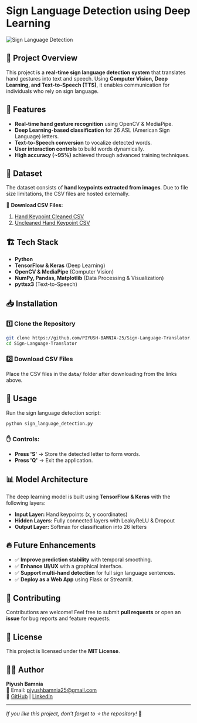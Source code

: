 # Sign Language Detection using Deep Learning

![Sign Language Detection](https://your-image-link-here.com)

## 📝 Project Overview
This project is a **real-time sign language detection system** that translates hand gestures into text and speech. Using **Computer Vision, Deep Learning, and Text-to-Speech (TTS)**, it enables communication for individuals who rely on sign language.

## 🚀 Features
- **Real-time hand gesture recognition** using OpenCV & MediaPipe.
- **Deep Learning-based classification** for 26 ASL (American Sign Language) letters.
- **Text-to-Speech conversion** to vocalize detected words.
- **User interaction controls** to build words dynamically.
- **High accuracy (~95%)** achieved through advanced training techniques.

## 📂 Dataset
The dataset consists of **hand keypoints extracted from images**. Due to file size limitations, the CSV files are hosted externally.

🔗 **Download CSV Files:**
1. [Hand Keypoint Cleaned CSV](https://your-google-drive-link.com)
2. [Uncleaned Hand Keypoint CSV](https://your-google-drive-link.com)

## 🏗️ Tech Stack
- **Python**
- **TensorFlow & Keras** (Deep Learning)
- **OpenCV & MediaPipe** (Computer Vision)
- **NumPy, Pandas, Matplotlib** (Data Processing & Visualization)
- **pyttsx3** (Text-to-Speech)

## 📥 Installation
### 1️⃣ Clone the Repository
```sh
git clone https://github.com/PIYUSH-BAMNIA-25/Sign-Language-Translator.git
cd Sign-Language-Translator
```

### 2️⃣ Download CSV Files
Place the CSV files in the **`data/`** folder after downloading from the links above.

## 🎯 Usage
Run the sign language detection script:
```sh
python sign_language_detection.py
```

### ✋ Controls:
- **Press 'S'** → Store the detected letter to form words.
- **Press 'Q'** → Exit the application.

## 📊 Model Architecture
The deep learning model is built using **TensorFlow & Keras** with the following layers:
- **Input Layer:** Hand keypoints (x, y coordinates)
- **Hidden Layers:** Fully connected layers with LeakyReLU & Dropout
- **Output Layer:** Softmax for classification into 26 letters

## 🔥 Future Enhancements
- ✅ **Improve prediction stability** with temporal smoothing.
- ✅ **Enhance UI/UX** with a graphical interface.
- ✅ **Support multi-hand detection** for full sign language sentences.
- ✅ **Deploy as a Web App** using Flask or Streamlit.

## 🤝 Contributing
Contributions are welcome! Feel free to submit **pull requests** or open an **issue** for bug reports and feature requests.

## 📜 License
This project is licensed under the **MIT License**.

## 👨‍💻 Author
**Piyush Bamnia**  
📧 Email: piyushbamnia25@gmail.com  
🔗 [GitHub](https://github.com/PIYUSH-BAMNIA-25) | [LinkedIn]([https://www.linkedin.com/in/your-profile](https://www.linkedin.com/in/piyush-bamnia-ab09ab255/))

---

_If you like this project, don't forget to ⭐ the repository!_ 🌟
